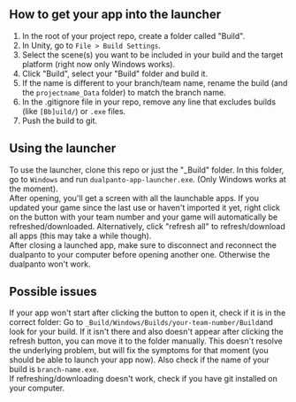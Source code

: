 ## How to get your app into the launcher

1. In the root of your project repo, create a folder called "Build".
2. In Unity, go to `File > Build Settings`.
3. Select the scene(s) you want to be included in your build and the target platform (right now only Windows works).
4. Click "Build", select your "Build" folder and build it.
5. If the name is different to your branch/team name, rename the build (and the `projectname_Data` folder) to match the branch name.
6. In the .gitignore file in your repo, remove any line that excludes builds (like `[Bb]uild/`) or `.exe` files.
7. Push the build to git.



## Using the launcher

To use the launcher, clone this repo or just the "_Build" folder. In this folder, go to `Windows` and run `dualpanto-app-launcher.exe`. (Only Windows works at the moment).  
After opening, you'll get a screen with all the launchable apps. If you updated your game since the last use or haven't imported it yet, right click on the button with your team number and your game will automatically be refreshed/downloaded. Alternatively, click "refresh all" to refresh/download all apps (this may take a while though).  
After closing a launched app, make sure to disconnect and reconnect the dualpanto to your computer before opening another one. Otherwise the dualpanto won't work.



## Possible issues
If your app won't start after clicking the button to open it, check if it is in the correct folder:
Go to `_Build/Windows/Builds/your-team-number/Build`and look for your build. If it isn't there and also doesn't appear after clicking the refresh button, you can move it to the folder manually. This doesn't resolve the underlying problem, but will fix the symptoms for that moment (you should be able to launch your app now). Also check if the name of your build is `branch-name.exe`.  
If refreshing/downloading doesn't work, check if you have git installed on your computer.
